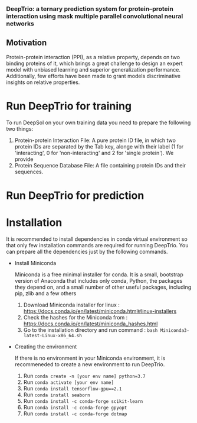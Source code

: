 ### DeepTrio: a ternary prediction system for protein–protein interaction using mask multiple parallel convolutional neural networks

## Motivation
Protein-protein interaction (PPI), as a relative property, depends on two binding proteins of it, which brings a great challenge to design an expert model with unbiased learning and superior generalization performance. Additionally, few efforts have been made to grant models discriminative insights on relative properties.

# Run DeepTrio for training

To run DeepSol on your own training data you need to prepare the following two things:

  1. Protein-protein Interaction File: A pure protein ID file, in which two protein IDs are separated by the Tab key, alonge with their label (1 for 'interacting', 0 for 'non-interacting' and 2 for 'single protein'). We provide
  2. Protein Sequence Database File: A file containing protein IDs and their sequences.

# Run DeepTrio for prediction

# Installation

It is recommended to install dependencies in conda virtual environment so that only few installation commands are required for running DeepTrio. 
You can prepare all the dependencies just by the following commands.

  - Install Miniconda

    Miniconda is a free minimal installer for conda. It is a small, bootstrap version of Anaconda that includes only conda, Python, the packages they depend on, and a small number of other useful packages, including pip, zlib and a few others

    1. Download Miniconda installer for linux : https://docs.conda.io/en/latest/miniconda.html#linux-installers
    2. Check the hashes for the Miniconda from : https://docs.conda.io/en/latest/miniconda_hashes.html
    3. Go to the installation directory and run command : `bash Miniconda3-latest-Linux-x86_64.sh`

  - Creating the environment

    If there is no environment in your Miniconda environment, it is recommeneded to create a new environment to run DeepTrio.

    1. Run `conda create -n [your env name] python=3.7`
    2. Run `conda activate [your env name]`
    3. Run `conda install tensorflow-gpu==2.1`
    4. Run `conda install seaborn`
    5. Run `conda install -c conda-forge scikit-learn`
    6. Run `conda install -c conda-forge gpyopt`
    7. Run `conda install -c conda-forge dotmap`
